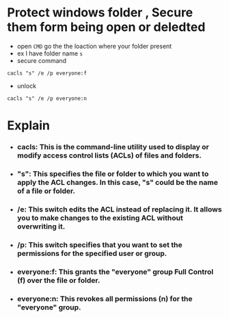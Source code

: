 # Protect windows folder , Secure them form being open or deledted
- open `CMD`  go the the loaction where your folder present
- ex I have folder name `s` 
- secure command
```
cacls "s" /e /p everyone:f
```

- unlock
```
cacls "s" /e /p everyone:n
```

# Explain
- ### cacls: This is the command-line utility used to display or modify access control lists (ACLs) of files and folders.
- ### "s": This specifies the file or folder to which you want to apply the ACL changes. In this case, "s" could be the name of a file or folder.
- ### /e: This switch edits the ACL instead of replacing it. It allows you to make changes to the existing ACL without overwriting it.
- ###  /p: This switch specifies that you want to set the permissions for the specified user or group.
- ###  everyone:f: This grants the "everyone" group Full Control (f) over the file or folder.
- ### everyone:n: This revokes all permissions (n) for the "everyone" group.
